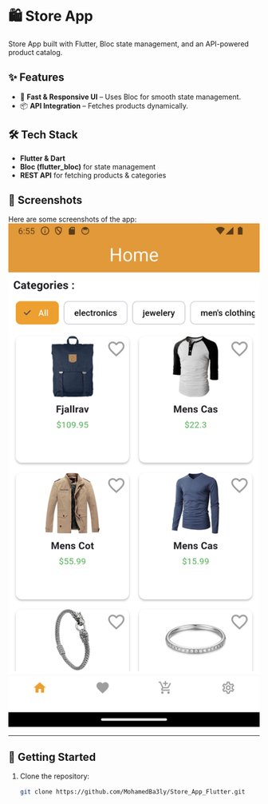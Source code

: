 # 🛍️ Store App

Store App built with Flutter, Bloc state management, and an API-powered product catalog.

## ✨ Features
- 🚀 **Fast & Responsive UI** – Uses Bloc for smooth state management.
- 📦 **API Integration** – Fetches products dynamically.

## 🛠️ Tech Stack
- **Flutter & Dart**
- **Bloc (flutter_bloc)** for state management
- **REST API** for fetching products & categories

## 📸 Screenshots
Here are some screenshots of the app:
![Home Screen](assets/screenshots/Screenshot_20250302_065542.png)

---

## 🚀 Getting Started
1. Clone the repository:
   ```sh
   git clone https://github.com/MohamedBa3ly/Store_App_Flutter.git


